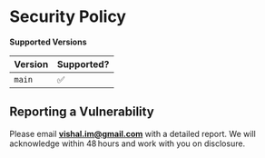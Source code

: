 # Security Policy

**Supported Versions**

| Version | Supported? |
|---------|------------|
| `main`  | ✅ |

## Reporting a Vulnerability

Please email **vishal.im@gmail.com** with a detailed report. We will acknowledge within 48 hours and work with you on disclosure.
